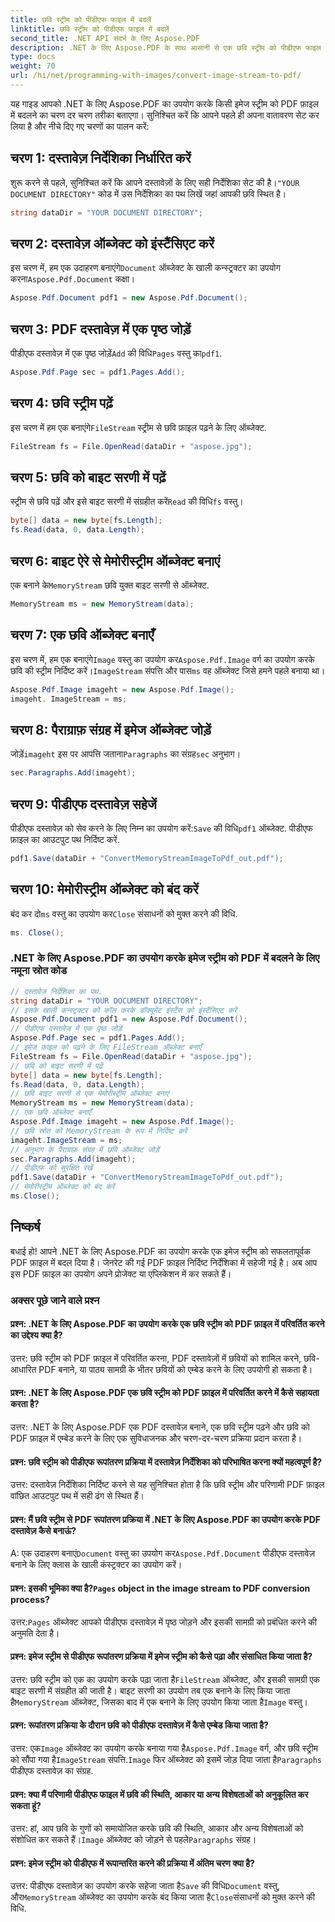 ```yaml
---
title: छवि स्ट्रीम को पीडीएफ फाइल में बदलें
linktitle: छवि स्ट्रीम को पीडीएफ फाइल में बदलें
second_title: .NET API संदर्भ के लिए Aspose.PDF
description: .NET के लिए Aspose.PDF के साथ आसानी से एक छवि स्ट्रीम को पीडीएफ फाइल में परिवर्तित करें।
type: docs
weight: 70
url: /hi/net/programming-with-images/convert-image-stream-to-pdf/
---
```

यह गाइड आपको .NET के लिए Aspose.PDF का उपयोग करके किसी इमेज स्ट्रीम को PDF फ़ाइल में बदलने का चरण दर चरण तरीका बताएगा। सुनिश्चित करें कि आपने पहले ही अपना वातावरण सेट कर लिया है और नीचे दिए गए चरणों का पालन करें:

## चरण 1: दस्तावेज़ निर्देशिका निर्धारित करें

शुरू करने से पहले, सुनिश्चित करें कि आपने दस्तावेज़ों के लिए सही निर्देशिका सेट की है।`"YOUR DOCUMENT DIRECTORY"` कोड में उस निर्देशिका का पथ लिखें जहां आपकी छवि स्थित है।

```csharp
string dataDir = "YOUR DOCUMENT DIRECTORY";
```

## चरण 2: दस्तावेज़ ऑब्जेक्ट को इंस्टैंसिएट करें

 इस चरण में, हम एक उदाहरण बनाएंगे`Document` ऑब्जेक्ट के खाली कन्स्ट्रक्टर का उपयोग करना`Aspose.Pdf.Document` कक्षा।

```csharp
Aspose.Pdf.Document pdf1 = new Aspose.Pdf.Document();
```

## चरण 3: PDF दस्तावेज़ में एक पृष्ठ जोड़ें

पीडीएफ दस्तावेज़ में एक पृष्ठ जोड़ें`Add` की विधि`Pages` वस्तु का`pdf1`.

```csharp
Aspose.Pdf.Page sec = pdf1.Pages.Add();
```

## चरण 4: छवि स्ट्रीम पढ़ें

 इस चरण में हम एक बनाएंगे`FileStream` स्ट्रीम से छवि फ़ाइल पढ़ने के लिए ऑब्जेक्ट.

```csharp
FileStream fs = File.OpenRead(dataDir + "aspose.jpg");
```

## चरण 5: छवि को बाइट सरणी में पढ़ें

 स्ट्रीम से छवि पढ़ें और इसे बाइट सरणी में संग्रहीत करें`Read` की विधि`fs` वस्तु।

```csharp
byte[] data = new byte[fs.Length];
fs.Read(data, 0, data.Length);
```

## चरण 6: बाइट ऐरे से मेमोरीस्ट्रीम ऑब्जेक्ट बनाएं

 एक बनाने के`MemoryStream` छवि युक्त बाइट सरणी से ऑब्जेक्ट.

```csharp
MemoryStream ms = new MemoryStream(data);
```

## चरण 7: एक छवि ऑब्जेक्ट बनाएँ

 इस चरण में, हम एक बनाएंगे`Image` वस्तु का उपयोग कर`Aspose.Pdf.Image` वर्ग का उपयोग करके छवि की स्ट्रीम निर्दिष्ट करें।`ImageStream` संपत्ति और पास`ms` वह ऑब्जेक्ट जिसे हमने पहले बनाया था।

```csharp
Aspose.Pdf.Image imageht = new Aspose.Pdf.Image();
imageht. ImageStream = ms;
```

## चरण 8: पैराग्राफ़ संग्रह में इमेज ऑब्जेक्ट जोड़ें

 जोड़ें`imageht` इस पर आपत्ति जताना`Paragraphs` का संग्रह`sec` अनुभाग।

```csharp
sec.Paragraphs.Add(imageht);
```

## चरण 9: पीडीएफ दस्तावेज़ सहेजें

 पीडीएफ दस्तावेज़ को सेव करने के लिए निम्न का उपयोग करें:`Save` की विधि`pdf1` ऑब्जेक्ट. पीडीएफ फ़ाइल का आउटपुट पथ निर्दिष्ट करें.

```csharp
pdf1.Save(dataDir + "ConvertMemoryStreamImageToPdf_out.pdf");
```

## चरण 10: मेमोरीस्ट्रीम ऑब्जेक्ट को बंद करें

 बंद कर दो`ms` वस्तु का उपयोग कर`Close` संसाधनों को मुक्त करने की विधि.

```csharp
ms. Close();
```

### .NET के लिए Aspose.PDF का उपयोग करके इमेज स्ट्रीम को PDF में बदलने के लिए नमूना स्रोत कोड 
```csharp
// दस्तावेज़ निर्देशिका का पथ.
string dataDir = "YOUR DOCUMENT DIRECTORY";
// इसके खाली कन्स्ट्रक्टर को कॉल करके डॉक्यूमेंट इंस्टैंस को इंस्टैंसिएट करें
Aspose.Pdf.Document pdf1 = new Aspose.Pdf.Document();
// पीडीएफ दस्तावेज़ में एक पृष्ठ जोड़ें
Aspose.Pdf.Page sec = pdf1.Pages.Add();
// इमेज फ़ाइल को पढ़ने के लिए FileStream ऑब्जेक्ट बनाएँ
FileStream fs = File.OpenRead(dataDir + "aspose.jpg");
// छवि को बाइट सरणी में पढ़ें
byte[] data = new byte[fs.Length];
fs.Read(data, 0, data.Length);
// छवि बाइट सरणी से एक मेमोरीस्ट्रीम ऑब्जेक्ट बनाएं
MemoryStream ms = new MemoryStream(data);
// एक छवि ऑब्जेक्ट बनाएँ
Aspose.Pdf.Image imageht = new Aspose.Pdf.Image();
// छवि स्रोत को MemoryStream के रूप में निर्दिष्ट करें
imageht.ImageStream = ms;
// अनुभाग के पैराग्राफ़ संग्रह में छवि ऑब्जेक्ट जोड़ें
sec.Paragraphs.Add(imageht);
// पीडीएफ को सुरक्षित रखें
pdf1.Save(dataDir + "ConvertMemoryStreamImageToPdf_out.pdf");
// मेमोरीस्ट्रीम ऑब्जेक्ट को बंद करें
ms.Close();
```

## निष्कर्ष

बधाई हो! आपने .NET के लिए Aspose.PDF का उपयोग करके एक इमेज स्ट्रीम को सफलतापूर्वक PDF फ़ाइल में बदल दिया है। जेनरेट की गई PDF फ़ाइल निर्दिष्ट निर्देशिका में सहेजी गई है। अब आप इस PDF फ़ाइल का उपयोग अपने प्रोजेक्ट या एप्लिकेशन में कर सकते हैं।

### अक्सर पूछे जाने वाले प्रश्न

#### प्रश्न: .NET के लिए Aspose.PDF का उपयोग करके एक छवि स्ट्रीम को PDF फ़ाइल में परिवर्तित करने का उद्देश्य क्या है?

उत्तर: छवि स्ट्रीम को PDF फ़ाइल में परिवर्तित करना, PDF दस्तावेज़ों में छवियों को शामिल करने, छवि-आधारित PDF बनाने, या पाठ्य सामग्री के भीतर छवियों को एम्बेड करने के लिए उपयोगी हो सकता है।

#### प्रश्न: .NET के लिए Aspose.PDF एक छवि स्ट्रीम को PDF फ़ाइल में परिवर्तित करने में कैसे सहायता करता है?

उत्तर: .NET के लिए Aspose.PDF एक PDF दस्तावेज़ बनाने, एक छवि स्ट्रीम पढ़ने और छवि को PDF फ़ाइल में एम्बेड करने के लिए एक सुविधाजनक और चरण-दर-चरण प्रक्रिया प्रदान करता है।

#### प्रश्न: छवि स्ट्रीम को पीडीएफ रूपांतरण प्रक्रिया में दस्तावेज़ निर्देशिका को परिभाषित करना क्यों महत्वपूर्ण है?

उत्तर: दस्तावेज़ निर्देशिका निर्दिष्ट करने से यह सुनिश्चित होता है कि छवि स्ट्रीम और परिणामी PDF फ़ाइल वांछित आउटपुट पथ में सही ढंग से स्थित हैं।

#### प्रश्न: मैं छवि स्ट्रीम से PDF रूपांतरण प्रक्रिया में .NET के लिए Aspose.PDF का उपयोग करके PDF दस्तावेज़ कैसे बनाऊं?

 A: एक उदाहरण बनाएं`Document` वस्तु का उपयोग कर`Aspose.Pdf.Document` पीडीएफ दस्तावेज़ बनाने के लिए क्लास के खाली कंस्ट्रक्टर का उपयोग करें।

####  प्रश्न: इसकी भूमिका क्या है?`Pages` object in the image stream to PDF conversion process?

 उत्तर:`Pages` ऑब्जेक्ट आपको पीडीएफ दस्तावेज़ में पृष्ठ जोड़ने और इसकी सामग्री को प्रबंधित करने की अनुमति देता है।

#### प्रश्न: इमेज स्ट्रीम से पीडीएफ रूपांतरण प्रक्रिया में इमेज स्ट्रीम को कैसे पढ़ा और संसाधित किया जाता है?

 उत्तर: छवि स्ट्रीम को एक का उपयोग करके पढ़ा जाता है`FileStream` ऑब्जेक्ट, और इसकी सामग्री एक बाइट सरणी में संग्रहीत की जाती है। बाइट सरणी का उपयोग तब एक बनाने के लिए किया जाता है`MemoryStream` ऑब्जेक्ट, जिसका बाद में एक बनाने के लिए उपयोग किया जाता है`Image` वस्तु।

#### प्रश्न: रूपांतरण प्रक्रिया के दौरान छवि को पीडीएफ दस्तावेज़ में कैसे एम्बेड किया जाता है?

 उत्तर: एक`Image` ऑब्जेक्ट का उपयोग करके बनाया गया है`Aspose.Pdf.Image` वर्ग, और छवि स्ट्रीम को सौंपा गया है`ImageStream` संपत्ति.`Image` फिर ऑब्जेक्ट को इसमें जोड़ दिया जाता है`Paragraphs` पीडीएफ दस्तावेज़ का संग्रह.

#### प्रश्न: क्या मैं परिणामी पीडीएफ फाइल में छवि की स्थिति, आकार या अन्य विशेषताओं को अनुकूलित कर सकता हूं?

 उत्तर: हां, आप छवि के गुणों को समायोजित करके छवि की स्थिति, आकार और अन्य विशेषताओं को संशोधित कर सकते हैं।`Image` ऑब्जेक्ट को जोड़ने से पहले`Paragraphs` संग्रह।

#### प्रश्न: इमेज स्ट्रीम को पीडीएफ में रूपान्तरित करने की प्रक्रिया में अंतिम चरण क्या है?

 उत्तर: पीडीएफ दस्तावेज़ का उपयोग करके सहेजा जाता है`Save` की विधि`Document` वस्तु, और`MemoryStream` ऑब्जेक्ट का उपयोग करके बंद किया जाता है`Close`संसाधनों को मुक्त करने की विधि.